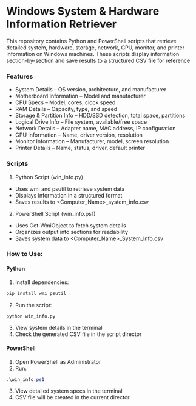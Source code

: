 # Windows System & Hardware Information Retriever
This repository contains Python and PowerShell scripts that retrieve detailed system, hardware, storage, network, GPU, monitor, and printer information on Windows machines. These scripts display information section-by-section and save results to a structured CSV file for reference

### Features
- System Details – OS version, architecture, and manufacturer
- Motherboard Information – Model and manufacturer
- CPU Specs – Model, cores, clock speed
- RAM Details – Capacity, type, and speed
- Storage & Partition Info – HDD/SSD detection, total space, partitions
- Logical Drive Info – File system, available/free space
- Network Details – Adapter name, MAC address, IP configuration
- GPU Information – Name, driver version, resolution
- Monitor Information – Manufacturer, model, screen resolution
- Printer Details – Name, status, driver, default printer

### Scripts
1. Python Script (win_info.py)
- Uses wmi and psutil to retrieve system data
- Displays information in a structured format
- Saves results to <Computer_Name>_system_info.csv

2. PowerShell Script (win_info.ps1)
- Uses Get-WmiObject to fetch system details
- Organizes output into sections for readability
- Saves system data to <Computer_Name>_System_Info.csv

### How to Use:
#### Python
1. Install dependencies:
```python
pip install wmi psutil
```
2. Run the script:
```python
python win_info.py
```
3. View system details in the terminal
4. Check the generated CSV file in the script director

#### PowerShell
1.  Open PowerShell as Administrator
2.  Run:
```powershell
.\win_info.ps1
```
3. View detailed system specs in the terminal
4. CSV file will be created in the current director
